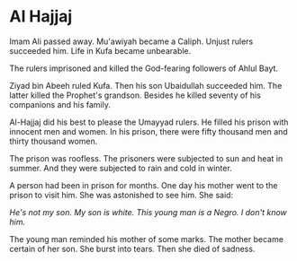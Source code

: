 Al Hajjaj
=========

Imam Ali passed away. Mu'awiyah became a Caliph. Unjust rulers succeeded
him. Life in Kufa became unbearable.

The rulers imprisoned and killed the God-fearing followers of Ahlul
Bayt.

Ziyad bin Abeeh ruled Kufa. Then his son Ubaidullah succeeded him. The
latter killed the Prophet's grandson. Besides he killed seventy of his
companions and his family.

Al-Hajjaj did his best to please the Umayyad rulers. He filled his
prison with innocent men and women. In his prison, there were fifty
thousand men and thirty thousand women.

The prison was roofless. The prisoners were subjected to sun and heat in
summer. And they were subjected to rain and cold in winter.

A person had been in prison for months. One day his mother went to the
prison to visit him. She was astonished to see him. She said:

*He's not my son. My son is white. This young man is a Negro. I don't
know him.*

The young man reminded his mother of some marks. The mother became
certain of her son. She burst into tears. Then she died of sadness.


